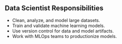 ## Data Scientist Responsibilities

- Clean, analyze, and model large datasets.
- Train and validate machine learning models.
- Use version control for data and model artifacts.
- Work with MLOps teams to productionize models. 